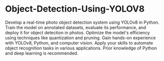 # Object-Detection-Using-YOLOV8

Develop a real-time photo object detection system using YOLOv8 in Python. Train the model on annotated datasets, evaluate its performance, and deploy it for object detection in photos. Optimize the model's efficiency using techniques like quantization and pruning. Gain hands-on experience with YOLOv8, Python, and computer vision. Apply your skills to automate object recognition tasks in various applications. Prior knowledge of Python and deep learning is recommended.
